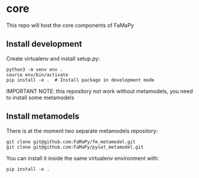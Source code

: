 # core

This repo will host the core components of FaMaPy


## Install development

Create virtualenv and install setup.py:

```
python3 -m venv env .
source env/bin/activate
pip install -e .  # Install package in development mode
```

IMPORTANT NOTE: this repository not work without metamodels, you need to install some metamodels


## Install metamodels

There is at the moment two separate metamodels repository:

```
git clone git@github.com:FaMaPy/fm_metamodel.git
git clone git@github.com:FaMaPy/pysat_metamodel.git
```

You can install it inside the same virtualenv environment with:

```
pip install -e .
```
